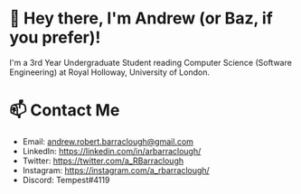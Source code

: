# 👋 Hey there, I'm Andrew (or Baz, if you prefer)!
I'm a 3rd Year Undergraduate Student reading Computer Science (Software Engineering) at Royal Holloway, University of London.

# 📫 Contact Me
- Email: andrew.robert.barraclough@gmail.com
- LinkedIn: https://linkedin.com/in/arbarraclough/
- Twitter: https://twitter.com/a_RBarraclough
- Instagram: https://instagram.com/a_rbarraclough/
- Discord: Tempest#4119

<!---
- 👋 Hi, I’m @andrewrbarraclough
- 👀 I’m interested in ...
- 🌱 I’m currently learning ...
- 💞️ I’m looking to collaborate on ...
- 📫 How to reach me ...

andrewrbarraclough/andrewrbarraclough is a ✨ special ✨ repository because its `README.md` (this file) appears on your GitHub profile.
You can click the Preview link to take a look at your changes.
--->

